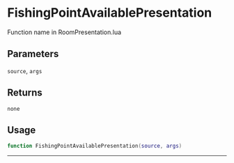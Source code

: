 # FishingPointAvailablePresentation
Function name in RoomPresentation.lua
## Parameters
`source`, `args`
## Returns
`none`
## Usage
```lua
function FishingPointAvailablePresentation(source, args)
```
---
